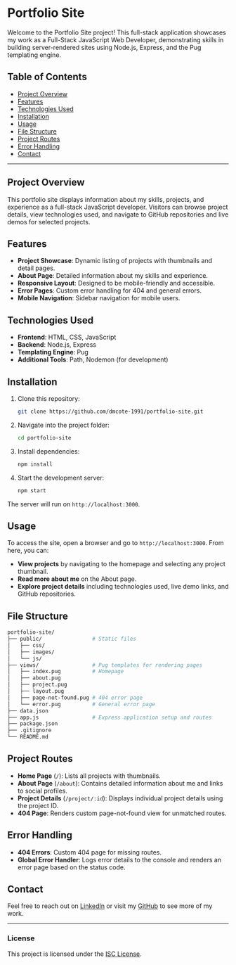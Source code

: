 # Portfolio Site

Welcome to the Portfolio Site project! This full-stack application showcases my work as a Full-Stack JavaScript Web Developer, demonstrating skills in building server-rendered sites using Node.js, Express, and the Pug templating engine.

## Table of Contents

- [Project Overview](#project-overview)
- [Features](#features)
- [Technologies Used](#technologies-used)
- [Installation](#installation)
- [Usage](#usage)
- [File Structure](#file-structure)
- [Project Routes](#project-routes)
- [Error Handling](#error-handling)
- [Contact](#contact)

---

## Project Overview

This portfolio site displays information about my skills, projects, and experience as a full-stack JavaScript developer. Visitors can browse project details, view technologies used, and navigate to GitHub repositories and live demos for selected projects.

## Features

- **Project Showcase**: Dynamic listing of projects with thumbnails and detail pages.
- **About Page**: Detailed information about my skills and experience.
- **Responsive Layout**: Designed to be mobile-friendly and accessible.
- **Error Pages**: Custom error handling for 404 and general errors.
- **Mobile Navigation**: Sidebar navigation for mobile users.

## Technologies Used

- **Frontend**: HTML, CSS, JavaScript
- **Backend**: Node.js, Express
- **Templating Engine**: Pug
- **Additional Tools**: Path, Nodemon (for development)

## Installation

1. Clone this repository:
    ```bash
    git clone https://github.com/dmcote-1991/portfolio-site.git
    ```
2. Navigate into the project folder:
    ```bash
    cd portfolio-site
    ```
3. Install dependencies:
    ```bash
    npm install
    ```
4. Start the development server:
    ```bash
    npm start
    ```

The server will run on `http://localhost:3000`.

## Usage

To access the site, open a browser and go to `http://localhost:3000`. From here, you can:

- **View projects** by navigating to the homepage and selecting any project thumbnail.
- **Read more about me** on the About page.
- **Explore project details** including technologies used, live demo links, and GitHub repositories.

## File Structure

```bash
portfolio-site/
├── public/                # Static files
│   ├── css/
│   ├── images/
│   └── js/
├── views/                 # Pug templates for rendering pages
│   ├── index.pug          # Homepage
│   ├── about.pug
│   ├── project.pug
│   ├── layout.pug
│   ├── page-not-found.pug # 404 error page
│   └── error.pug          # General error page
├── data.json
├── app.js                 # Express application setup and routes
├── package.json
├── .gitignore
└── README.md
```

## Project Routes

- **Home Page** (`/`): Lists all projects with thumbnails.
- **About Page** (`/about`): Contains detailed information about me and links to social profiles.
- **Project Details** (`/project/:id`): Displays individual project details using the project ID.
- **404 Page**: Renders custom page-not-found view for unmatched routes.

## Error Handling

- **404 Errors**: Custom 404 page for missing routes.
- **Global Error Handler**: Logs error details to the console and renders an error page based on the status code.

## Contact

Feel free to reach out on [LinkedIn](https://linkedin.com/in/dmcote1991) or visit my [GitHub](https://github.com/dmcote-1991) to see more of my work.

---

### License

This project is licensed under the [ISC License](./LICENSE.txt).
